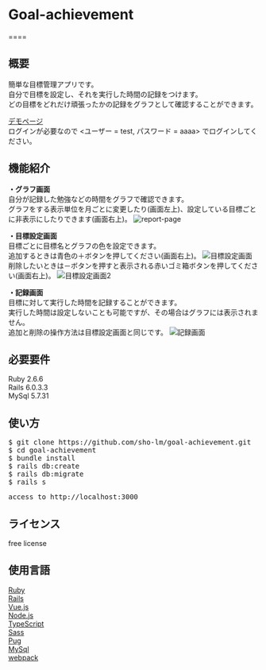 # Goal-achievement
====

## 概要
簡単な目標管理アプリです。<br>
自分で目標を設定し、それを実行した時間の記録をつけます。<br>
どの目標をどれだけ頑張ったかの記録をグラフとして確認することができます。<br>

<a href="http://ec2-13-114-95-233.ap-northeast-1.compute.amazonaws.com">デモページ</a><br>
ログインが必要なので &lt;ユーザー = test, パスワード = aaaa&gt; でログインしてください。

## 機能紹介
<b>・グラフ画面</b><br>
自分が記録した勉強などの時間をグラフで確認できます。<br>
グラフをする表示単位を月ごとに変更したり(画面左上)、設定している目標ごとに非表示にしたりできます(画面右上)。
![report-page](https://user-images.githubusercontent.com/42924818/103174123-e6433c80-48a2-11eb-8505-239648fdfacb.png)

<b>・目標設定画面</b><br>
目標ごとに目標名とグラフの色を設定できます。<br>
追加するときは青色の＋ボタンを押してください(画面右上)。
![目標設定画面](https://user-images.githubusercontent.com/42924818/103284569-eb2cfb00-4a1e-11eb-90f8-be0bc25f9c42.png)
削除したいときは－ボタンを押すと表示される赤いゴミ箱ボタンを押してください(画面右上)。
![目標設定画面2](https://user-images.githubusercontent.com/42924818/103284886-d69d3280-4a1f-11eb-95d1-f7d577e14002.png)

<b>・記録画面</b><br>
目標に対して実行した時間を記録することができます。<br>
実行した時間は設定しないことも可能ですが、その場合はグラフには表示されません。<br>
追加と削除の操作方法は目標設定画面と同じです。
![記録画面](https://user-images.githubusercontent.com/42924818/103285058-680ca480-4a20-11eb-8ec6-70adbe5e9bab.png)

## 必要要件
Ruby 2.6.6<br>
Rails 6.0.3.3<br>
MySql 5.7.31

## 使い方
<pre>
$ git clone <span>https://github.com/sho-lm/goal-achievement.git</span>
$ cd goal-achievement
$ bundle install
$ rails db:create
$ rails db:migrate
$ rails s
</pre>
<pre>
access to <span>http://localhost:3000</span>
</pre>

## ライセンス
free license

## 使用言語
<a href="https://www.ruby-lang.org/ja/">Ruby</a><br>
<a href="https://railsguides.jp/">Rails</a><br>
<a href="https://jp.vuejs.org/index.html">Vue.js</a><br>
<a href="https://nodejs.org/ja/">Node.js</a><br>
<a href="https://www.typescriptlang.org/">TypeScript</a><br>
<a href="https://sass-lang.com/">Sass</a><br>
<a href="https://www.npmjs.com/package/pug">Pug</a><br>
<a href="https://www.mysql.com/jp/">MySql</a><br>
<a href="https://webpack.js.org/">webpack</a><br>
